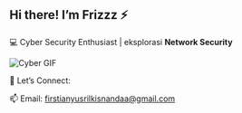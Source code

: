 ## Hi there! I’m Frizzz ⚡

💻 Cyber Security Enthusiast | eksplorasi **Network Security**

![Cyber GIF](https://media.giphy.com/media/RblRKcm53OwNy/giphy.gif)

📡 Let’s Connect:

📫 Email: [firstianyusrilkisnandaa@gmail.com](mailto:firstianyusrilkisnandaa@gmail.com)

